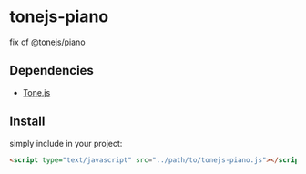 # tonejs-piano

fix of [@tonejs/piano](https://github.com/tambien/Piano)

## Dependencies
+ [Tone.js](https://github.com/Tonejs/Tone.js)

## Install
simply include in your project:
```html
<script type="text/javascript" src="../path/to/tonejs-piano.js"></script>
```
